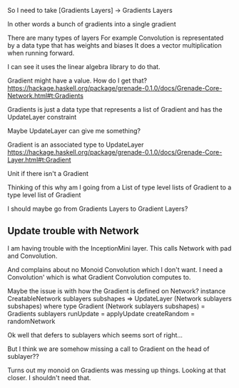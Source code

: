 
So I need to take [Gradients Layers] -> Gradients Layers

In other words a bunch of gradients into a single gradient

There are many types of layers
For example Convolution is representated by a data type that has weights and biases
It does a vector multiplication when running forward.

I can see it uses the linear algebra library to do that.

Gradient might have a value. How do I get that?
https://hackage.haskell.org/package/grenade-0.1.0/docs/Grenade-Core-Network.html#t:Gradients

Gradients is just a data type that represents a list of Gradient and has the UpdateLayer constraint

Maybe UpdateLayer can give me something?

Gradient is an associated type to UpdateLayer
https://hackage.haskell.org/package/grenade-0.1.0/docs/Grenade-Core-Layer.html#t:Gradient

Unit if there isn't a Gradient

Thinking of this why am I going from a List of type level lists of Gradient to a type level list of Gradient

I should maybe go from Gradients Layers to Gradient Layers?


## Update trouble with Network

I am having trouble with the InceptionMini layer. This calls Network with pad and Convolution.

And complains about no Monoid Convolution which I don't want. I need a Convolution' which is what Gradient Convolution computes to.

Maybe the issue is with how the Gradient is defined on Network?
instance CreatableNetwork sublayers subshapes => UpdateLayer (Network sublayers subshapes) where
  type Gradient (Network sublayers subshapes) = Gradients sublayers
  runUpdate    = applyUpdate
  createRandom = randomNetwork

Ok well that defers to sublayers which seems sort of right...

But I think we are somehow missing a call to Gradient on the head of sublayer??

Turns out my monoid on Gradients was messing up things. Looking at that closer.
I shouldn't need that.
